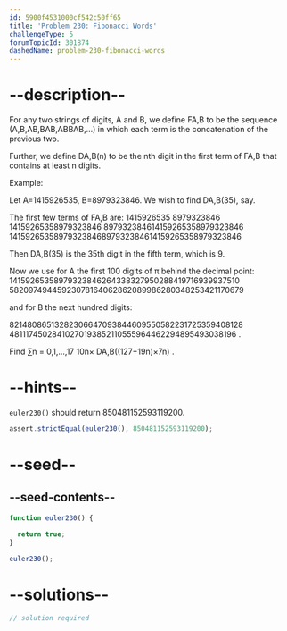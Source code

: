 ```yaml
---
id: 5900f4531000cf542c50ff65
title: 'Problem 230: Fibonacci Words'
challengeType: 5
forumTopicId: 301874
dashedName: problem-230-fibonacci-words
---
```


# --description--

For any two strings of digits, A and B, we define FA,B to be the sequence (A,B,AB,BAB,ABBAB,...) in which each term is the concatenation of the previous two.

Further, we define DA,B(n) to be the nth digit in the first term of FA,B that contains at least n digits.

Example:

Let A=1415926535, B=8979323846. We wish to find DA,B(35), say.

The first few terms of FA,B are: 1415926535 8979323846 14159265358979323846 897932384614159265358979323846 14159265358979323846897932384614159265358979323846

Then DA,B(35) is the 35th digit in the fifth term, which is 9.

Now we use for A the first 100 digits of π behind the decimal point: 14159265358979323846264338327950288419716939937510 58209749445923078164062862089986280348253421170679

and for B the next hundred digits:

82148086513282306647093844609550582231725359408128 48111745028410270193852110555964462294895493038196 .

Find ∑n = 0,1,...,17 10n× DA,B((127+19n)×7n) .

# --hints--

`euler230()` should return 850481152593119200.

```js
assert.strictEqual(euler230(), 850481152593119200);
```

# --seed--

## --seed-contents--

```js
function euler230() {

  return true;
}

euler230();
```

# --solutions--

```js
// solution required
```